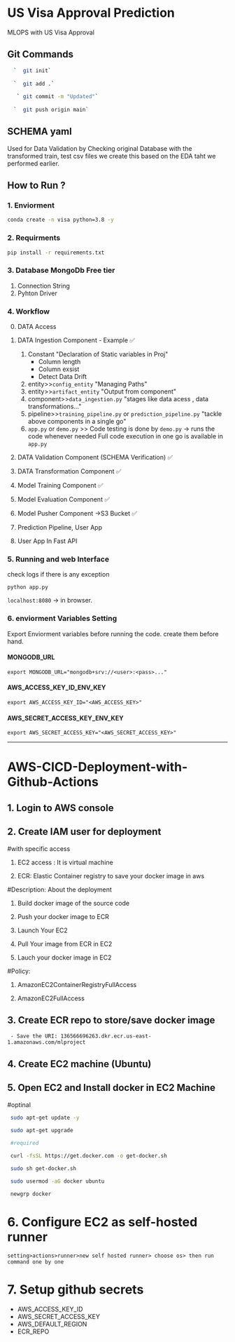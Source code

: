 # US Visa Approval Prediction

 MLOPS with US Visa Approval

## Git Commands

```bash
  `  git init`
    
  `  git add .`
     
   ` git commit -m "Updated"`
     
  `  git push origin main`
```

## SCHEMA yaml

Used for Data Validation by Checking original Database with the transformed train, test csv files we create this based on the EDA taht we performed earlier.

## How to Run ?

### 1.  Enviorment

```bash
conda create -n visa python=3.8 -y
```

### 2. Requirments

```bash
pip install -r requirements.txt
```

### 3. Database MongoDb Free tier

1. Connection String
2. Pyhton Driver

### 4. Workflow

0. DATA Access

1. DATA Ingestion Component - Example ✅

    1. Constant  "Declaration of Static variables in Proj"
        + Column length
        + Column exsist
        + Detect Data Drift
    2. entity>>`config_entity` "Managing Paths"
    3. entity>>`artifact_entity` "Output from component"
    4. component>>`data_ingestion.py` "stages like data acess , data transformations..."
    5. pipeline>>`training_pipeline.py` or `prediction_pipeline.py` "tackle above components in a single go"
    6. `app.py` or `demo.py` >>    Code testing is done by `demo.py` -> runs the code whenever needed 
        Full code execution in  one go is available in `app.py` 

2. DATA Validation Component (SCHEMA Verification) ✅
3. DATA Transformation Component ✅
4. Model Training Component ✅
5. Model Evaluation Component  ✅
6. Model Pusher Component ->S3 Bucket ✅
7. Prediction Pipeline, User App
8. User App In Fast API

### 5. Running and web Interface

check logs if there is any exception

`python app.py`

`localhost:8080` -> in browser.

### 6. enviorment Variables Setting

Export Enviorment variables before running the code. create them before hand.

#### MONGODB_URL

`export MONGODB_URL="mongodb+srv://<user>:<pass>..."`

#### AWS_ACCESS_KEY_ID_ENV_KEY

`export AWS_ACCESS_KEY_ID="<AWS_ACCESS_KEY>"`

#### AWS_SECRET_ACCESS_KEY_ENV_KEY

`export AWS_SECRET_ACCESS_KEY="<AWS_SECRET_ACCESS_KEY>"`

----

# AWS-CICD-Deployment-with-Github-Actions

## 1. Login to AWS console

## 2. Create IAM user for deployment

 #with specific access

 1. EC2 access : It is virtual machine

 2. ECR: Elastic Container registry to save your docker image in aws


 #Description: About the deployment

 1. Build docker image of the source code

 2. Push your docker image to ECR

 3. Launch Your EC2 

 4. Pull Your image from ECR in EC2

 5. Lauch your docker image in EC2

 #Policy:

 1. AmazonEC2ContainerRegistryFullAccess

 2. AmazonEC2FullAccess

 
## 3. Create ECR repo to store/save docker image

` - Save the URI: 136566696263.dkr.ecr.us-east-1.amazonaws.com/mlproject`

 
## 4. Create EC2 machine (Ubuntu)

## 5. Open EC2 and Install docker in EC2 Machine
 
 #optinal
```bash
 sudo apt-get update -y

 sudo apt-get upgrade
 
 #required

 curl -fsSL https://get.docker.com -o get-docker.sh

 sudo sh get-docker.sh

 sudo usermod -aG docker ubuntu

 newgrp docker
 ```
# 6. Configure EC2 as self-hosted runner

    setting>actions>runner>new self hosted runner> choose os> then run command one by one

# 7. Setup github secrets

+ AWS_ACCESS_KEY_ID
+ AWS_SECRET_ACCESS_KEY
+ AWS_DEFAULT_REGION
+ ECR_REPO 
